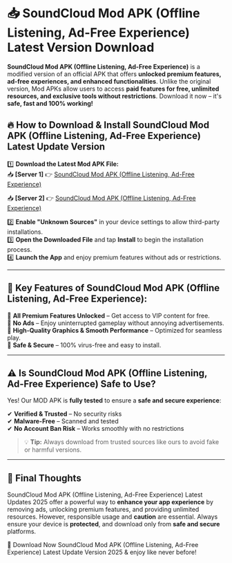 # 📥 SoundCloud Mod APK (Offline Listening, Ad-Free Experience) Latest Version Download

**SoundCloud Mod APK (Offline Listening, Ad-Free Experience)** is a modified version of an official APK that offers **unlocked premium features, ad-free experiences, and enhanced functionalities**. Unlike the original version, Mod APKs allow users to access **paid features for free, unlimited resources, and exclusive tools without restrictions**. Download it now – it's **safe, fast and 100% working!**

## 🔥 **How to Download & Install SoundCloud Mod APK (Offline Listening, Ad-Free Experience) Latest Update Version**

1️⃣ **Download the Latest Mod APK File:**  
📥 **[Server 1]** 👉 [SoundCloud Mod APK (Offline Listening, Ad-Free Experience)](https://hapymods.com?title=SoundCloud+Mod+APK+(Offline+Listening,+Ad-Free+Experience))

📥 **[Server 2]** 👉 [SoundCloud Mod APK (Offline Listening, Ad-Free Experience)](https://hapymods.com?title=SoundCloud+Mod+APK+(Offline+Listening,+Ad-Free+Experience))

2️⃣ **Enable "Unknown Sources"** in your device settings to allow third-party installations.  
3️⃣ **Open the Downloaded File** and tap **Install** to begin the installation process.  
4️⃣ **Launch the App** and enjoy premium features without ads or restrictions.

---

## 🌟 **Key Features of SoundCloud Mod APK (Offline Listening, Ad-Free Experience):**
 
🔽 **All Premium Features Unlocked** – Get access to VIP content for free.  
🔽 **No Ads** – Enjoy uninterrupted gameplay without annoying advertisements.  
🔽 **High-Quality Graphics & Smooth Performance** – Optimized for seamless play.  
🔽 **Safe & Secure** – 100% virus-free and easy to install.  

---

## ⚠️ **Is SoundCloud Mod APK (Offline Listening, Ad-Free Experience) Safe to Use?**

Yes! Our MOD APK is **fully tested** to ensure a **safe and secure experience**:

✔ **Verified & Trusted** – No security risks  
✔ **Malware-Free** – Scanned and tested  
✔ **No Account Ban Risk** – Works smoothly with no restrictions

> 💡 **Tip:** Always download from trusted sources like ours to avoid fake or harmful versions.

---

## 📌 **Final Thoughts**
 
SoundCloud Mod APK (Offline Listening, Ad-Free Experience) Latest Updates 2025 offer a powerful way to **enhance your app experience** by removing ads, unlocking premium features, and providing unlimited resources. However, responsible usage and **caution** are essential. Always ensure your device is **protected**, and download only from **safe and secure** platforms.  

🔽 Download Now SoundCloud Mod APK (Offline Listening, Ad-Free Experience) Latest Update Version 2025 & enjoy like never before!